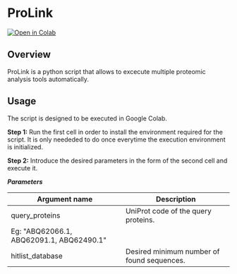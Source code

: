 # ProLink
[![Open in Colab](https://colab.research.google.com/assets/colab-badge.svg)](https://colab.research.google.com/drive/1EhX_gO05Fmn_-ikvEkz90rf9S9p0imtp?usp=sharing)

## Overview
ProLink is a python script that allows to excecute multiple proteomic analysis tools automatically.

## Usage
The script is designed to be executed in Google Colab.

**Step 1:** Run the first cell in order to install the environment required for the script. It is only neededed to do once everytime the execution environment is initialized. 

**Step 2:** Introduce the desired parameters in the form of the second cell and execute it.

***Parameters***

| Argument name                             | Description                                                |
| ----------------------------------------- | ---------------------------------------------------------- |
| query_proteins                            | UniProt code of the query proteins.                        |
                                              Eg: "ABQ62066.1, ABQ62091.1, ABQ62490.1"                   |
| hitlist_database                          | Desired minimum number of found sequences.                 |
